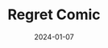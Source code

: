 ---
title: Regret Comic
fulltitle: Regret Comic

date: 2024-01-07

tags:
- 2024
characters:
- cobian
- tzipora
categories:
- story
keywords:
- 2024

rgb: 160, 186, 107
url: /stories/regret-comic/

toc: false

image: /images/fullres/ohno.jpg
reddit:
print:
video:
caption: Oh no.
---